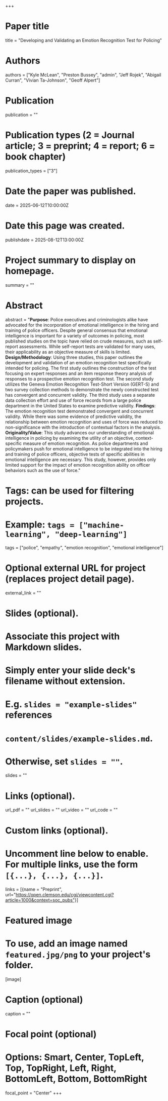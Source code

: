 +++
# Paper title
title = "Developing and Validating an Emotion Recognition Test for Policing"

# Authors
authors = ["Kyle McLean", "Preston Bussey", "admin", "Jeff Rojek", "Abigail Curran", "Vivian Ta-Johnson", "Geoff Alpert"]

# Publication
publication = ""

# Publication types (2 = Journal article; 3 = preprint; 4 = report; 6 = book chapter)
publication_types = ["3"]

# Date the paper was published.
date = 2025-06-12T10:00:00Z

# Date this page was created.
publishdate = 2025-08-12T13:00:00Z

# Project summary to display on homepage.
summary = ""

# Abstract
abstract = "**Purpose**: Police executives and criminologists alike have advocated for the incorporation of emotional intelligence in the hiring and training of police officers. Despite general consensus that emotional intelligence is important for a variety of outcomes in policing, most published studies on the topic have relied on crude measures, such as self-report assessments. While self-report tests are validated for many uses, their applicability as an objective measure of skills is limited. **Design/Methodology**: Using three studies, this paper outlines the development and validation of an emotion recognition test specifically intended for policing. The first study outlines the construction of the test focusing on expert responses and an item response theory analysis of responses to a prospective emotion recognition test. The second study utilizes the Geneva Emotion Recognition Test-Short Version (GERT-S) and two survey collection methods to demonstrate the newly constructed test has convergent and concurrent validity. The third study uses a separate data collection effort and use of force records from a large police department in the United States to examine predictive validity. **Findings**: The emotion recognition test demonstrated convergent and concurrent validity. While there was some evidence of predictive validity, the relationship between emotion recognition and uses of force was reduced to non-significance with the introduction of contextual factors in the analysis. **Originality/Value**: This study advances our understanding of emotional intelligence in policing by examining the utility of an objective, context-specific measure of emotion recognition. As police departments and policymakers push for emotional intelligence to be integrated into the hiring and training of police officers, objective tests of specific abilities in emotional intelligence are necessary. This study, however, provides only limited support for the impact of emotion recognition ability on officer behaviors such as the use of force."

# Tags: can be used for filtering projects.
# Example: `tags = ["machine-learning", "deep-learning"]`
tags = ["police", "empathy", "emotion recognition", "emotional intelligence"]

# Optional external URL for project (replaces project detail page).
external_link = ""

# Slides (optional).
#   Associate this project with Markdown slides.
#   Simply enter your slide deck's filename without extension.
#   E.g. `slides = "example-slides"` references 
#   `content/slides/example-slides.md`.
#   Otherwise, set `slides = ""`.
slides = ""

# Links (optional).
url_pdf = ""
url_slides = ""
url_video = ""
url_code = ""

# Custom links (optional).
#   Uncomment line below to enable. For multiple links, use the form `[{...}, {...}, {...}]`.
links = [{name = "Preprint", url="https://open.clemson.edu/cgi/viewcontent.cgi?article=1000&context=soc_pubs"}]

# Featured image
# To use, add an image named `featured.jpg/png` to your project's folder. 
[image]
  # Caption (optional)
  caption = ""
  
  # Focal point (optional)
  # Options: Smart, Center, TopLeft, Top, TopRight, Left, Right, BottomLeft, Bottom, BottomRight
  focal_point = "Center"
+++

